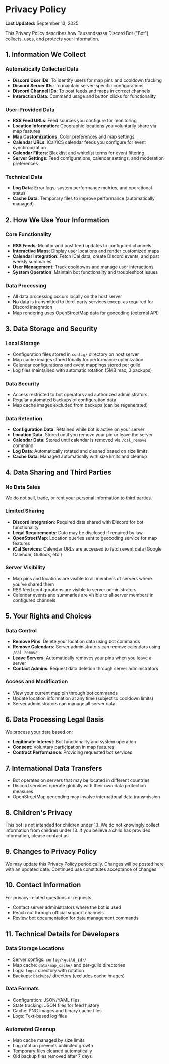# Privacy Policy

**Last Updated:** September 13, 2025

This Privacy Policy describes how Tausendsassa Discord Bot ("Bot") collects, uses, and protects your information.

## 1. Information We Collect

### Automatically Collected Data
- **Discord User IDs**: To identify users for map pins and cooldown tracking
- **Discord Server IDs**: To maintain server-specific configurations
- **Discord Channel IDs**: To post feeds and maps in correct channels
- **Interaction Data**: Command usage and button clicks for functionality

### User-Provided Data
- **RSS Feed URLs**: Feed sources you configure for monitoring
- **Location Information**: Geographic locations you voluntarily share via map features
- **Map Customizations**: Color preferences and map settings
- **Calendar URLs**: iCal/ICS calendar feeds you configure for event synchronization
- **Calendar Filters**: Blacklist and whitelist terms for event filtering
- **Server Settings**: Feed configurations, calendar settings, and moderation preferences

### Technical Data
- **Log Data**: Error logs, system performance metrics, and operational status
- **Cache Data**: Temporary files to improve performance (automatically managed)

## 2. How We Use Your Information

### Core Functionality
- **RSS Feeds**: Monitor and post feed updates to configured channels
- **Interactive Maps**: Display user locations and render customized maps
- **Calendar Integration**: Fetch iCal data, create Discord events, and post weekly summaries
- **User Management**: Track cooldowns and manage user interactions
- **System Operation**: Maintain bot functionality and troubleshoot issues

### Data Processing
- All data processing occurs locally on the host server
- No data is transmitted to third-party services except as required for Discord integration
- Map rendering uses OpenStreetMap data for geocoding (external API)

## 3. Data Storage and Security

### Local Storage
- Configuration files stored in `config/` directory on host server
- Map cache images stored locally for performance optimization
- Calendar configurations and event mappings stored per guild
- Log files maintained with automatic rotation (5MB max, 3 backups)

### Data Security
- Access restricted to bot operators and authorized administrators
- Regular automated backups of configuration data
- Map cache images excluded from backups (can be regenerated)

### Data Retention
- **Configuration Data**: Retained while bot is active on your server
- **Location Data**: Stored until you remove your pin or leave the server
- **Calendar Data**: Stored until calendar is removed via `/cal_remove` command
- **Log Data**: Automatically rotated and cleaned based on size limits
- **Cache Data**: Managed automatically with size limits and cleanup

## 4. Data Sharing and Third Parties

### No Data Sales
We do not sell, trade, or rent your personal information to third parties.

### Limited Sharing
- **Discord Integration**: Required data shared with Discord for bot functionality
- **Legal Requirements**: Data may be disclosed if required by law
- **OpenStreetMap**: Location queries sent to geocoding service for map features
- **iCal Services**: Calendar URLs are accessed to fetch event data (Google Calendar, Outlook, etc.)

### Server Visibility
- Map pins and locations are visible to all members of servers where you've shared them
- RSS feed configurations are visible to server administrators
- Calendar events and summaries are visible to all server members in configured channels

## 5. Your Rights and Choices

### Data Control
- **Remove Pins**: Delete your location data using bot commands
- **Remove Calendars**: Server administrators can remove calendars using `/cal_remove`
- **Leave Servers**: Automatically removes your pins when you leave a server
- **Contact Admins**: Request data deletion through server administrators

### Access and Modification
- View your current map pin through bot commands
- Update location information at any time (subject to cooldown limits)
- Server administrators can manage all server data

## 6. Data Processing Legal Basis

We process your data based on:
- **Legitimate Interest**: Bot functionality and system operation
- **Consent**: Voluntary participation in map features
- **Contract Performance**: Providing requested bot services

## 7. International Data Transfers

- Bot operates on servers that may be located in different countries
- Discord services operate globally with their own data protection measures
- OpenStreetMap geocoding may involve international data transmission

## 8. Children's Privacy

This bot is not intended for children under 13. We do not knowingly collect information from children under 13. If you believe a child has provided information, please contact us.

## 9. Changes to Privacy Policy

We may update this Privacy Policy periodically. Changes will be posted here with an updated date. Continued use constitutes acceptance of changes.

## 10. Contact Information

For privacy-related questions or requests:
- Contact server administrators where the bot is used
- Reach out through official support channels
- Review bot documentation for data management commands

## 11. Technical Details for Developers

### Data Storage Locations
- Server configs: `config/{guild_id}/`
- Map cache: `data/map_cache/` and per-guild directories
- Logs: `logs/` directory with rotation
- Backups: `backups/` directory (excludes cache images)

### Data Formats
- Configuration: JSON/YAML files
- State tracking: JSON files for feed history
- Cache: PNG images and binary cache files
- Logs: Text-based log files

### Automated Cleanup
- Map cache managed by size limits
- Log rotation prevents unlimited growth
- Temporary files cleaned automatically
- Old backup files removed after 7 days